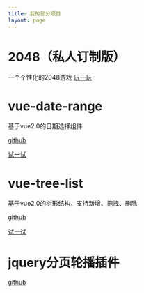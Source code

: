 ```yaml
---
title: 我的部分项目
layout: page
---
```

# 2048（私人订制版）
一个个性化的2048游戏
[玩一玩](/game2048)

# vue-date-range
基于vue2.0的日期选择组件

[github](https://github.com/ParadeTo/vue-date-range)

[试一试](/vue-date-range)

# vue-tree-list
基于vue2.0的树形结构，支持新增、拖拽、删除

[github](https://github.com/ParadeTo/vue-tree-list)

[试一试](/vue-tree-list)

# jquery分页轮播插件
[github](https://github.com/ParadeTo/page-switch)
